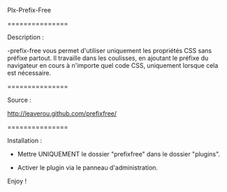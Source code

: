 Plx-Prefix-Free

===============

Description :

-prefix-free vous permet d'utiliser uniquement les propriétés CSS sans préfixe partout. Il travaille dans les coulisses, en ajoutant le préfixe du navigateur en cours à n'importe quel code CSS, uniquement lorsque cela est nécessaire.

===============

Source :

http://leaverou.github.com/prefixfree/

===============

Installation :

- Mettre UNIQUEMENT le dossier "prefixfree" dans le dossier "plugins".

- Activer le plugin via le panneau d'administration.

Enjoy !
